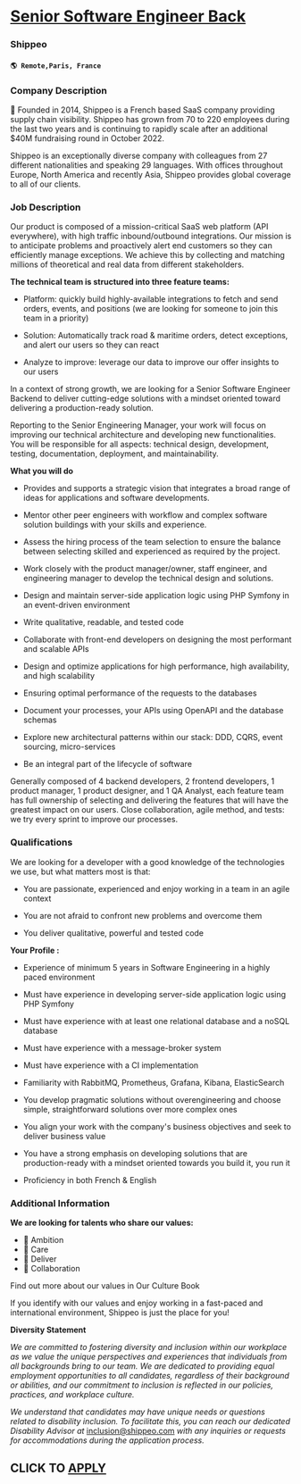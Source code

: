 # [Senior Software Engineer Back](https://www.remotewlb.com/apply/senior-software-engineer-back-115351)  
### Shippeo  
#### `🌎 Remote,Paris, France`  

### **Company Description**

🚚 Founded in 2014, Shippeo is a French based SaaS company providing supply chain visibility. Shippeo has grown from 70 to 220 employees during the last two years and is continuing to rapidly scale after an additional $40M fundraising round in October 2022.

Shippeo is an exceptionally diverse company with colleagues from 27 different nationalities and speaking 29 languages. With offices throughout Europe, North America and recently Asia, Shippeo provides global coverage to all of our clients.

###  **Job Description**

Our product is composed of a mission-critical SaaS web platform (API everywhere), with high traffic inbound/outbound integrations. Our mission is to anticipate problems and proactively alert end customers so they can efficiently manage exceptions. We achieve this by collecting and matching millions of theoretical and real data from different stakeholders.

**The technical team is structured into three feature teams:**

  * Platform: quickly build highly-available integrations to fetch and send orders, events, and positions (we are looking for someone to join this team in a priority)

  * Solution: Automatically track road & maritime orders, detect exceptions, and alert our users so they can react

  * Analyze to improve: leverage our data to improve our offer insights to our users

In a context of strong growth, we are looking for a Senior Software Engineer Backend to deliver cutting-edge solutions with a mindset oriented toward delivering a production-ready solution.

Reporting to the Senior Engineering Manager, your work will focus on improving our technical architecture and developing new functionalities. You will be responsible for all aspects: technical design, development, testing, documentation, deployment, and maintainability.

**What you will do**

  * Provides and supports a strategic vision that integrates a broad range of ideas for applications and software developments.

  * Mentor other peer engineers with workflow and complex software solution buildings with your skills and experience.

  * Assess the hiring process of the team selection to ensure the balance between selecting skilled and experienced as required by the project.

  * Work closely with the product manager/owner, staff engineer, and engineering manager to develop the technical design and solutions.

  * Design and maintain server-side application logic using PHP Symfony in an event-driven environment

  * Write qualitative, readable, and tested code

  * Collaborate with front-end developers on designing the most performant and scalable APIs

  * Design and optimize applications for high performance, high availability, and high scalability

  * Ensuring optimal performance of the requests to the databases

  * Document your processes, your APIs using OpenAPI and the database schemas

  * Explore new architectural patterns within our stack: DDD, CQRS, event sourcing, micro-services

  * Be an integral part of the lifecycle of software

Generally composed of 4 backend developers, 2 frontend developers, 1 product manager, 1 product designer, and 1 QA Analyst, each feature team has full ownership of selecting and delivering the features that will have the greatest impact on our users. Close collaboration, agile method, and tests: we try every sprint to improve our processes.

###  **Qualifications**

We are looking for a developer with a good knowledge of the technologies we use, but what matters most is that:

  * You are passionate, experienced and enjoy working in a team in an agile context

  * You are not afraid to confront new problems and overcome them

  * You deliver qualitative, powerful and tested code 

**Your Profile :**

  * Experience of minimum 5 years in Software Engineering in a highly paced environment

  * Must have experience in developing server-side application logic using PHP Symfony

  * Must have experience with at least one relational database and a noSQL database

  * Must have experience with a message-broker system

  * Must have experience with a CI implementation

  * Familiarity with RabbitMQ, Prometheus, Grafana, Kibana, ElasticSearch

  * You develop pragmatic solutions without overengineering and choose simple, straightforward solutions over more complex ones

  * You align your work with the company's business objectives and seek to deliver business value

  * You have a strong emphasis on developing solutions that are production-ready with a mindset oriented towards you build it, you run it

  * Proficiency in both French & English

### **Additional Information**

 **We are looking for talents who share our values:**

  * 🚀 Ambition
  * 💙 Care
  * 🎯 Deliver
  * 🤝 Collaboration

Find out more about our values in Our Culture Book

If you identify with our values and enjoy working in a fast-paced and international environment, Shippeo is just the place for you!

**Diversity Statement**

 _We are committed to fostering diversity and inclusion within our workplace as we value the unique perspectives and experiences that individuals from all backgrounds bring to our team. We are dedicated to providing equal employment opportunities to all candidates, regardless of their background or abilities, and our commitment to inclusion is reflected in our policies, practices, and workplace culture._

 _We understand that candidates may have unique needs or questions related to disability inclusion. To facilitate this, you can reach our dedicated Disability Advisor at_ inclusion@shippeo.com _with any inquiries or requests for accommodations during the application process._

  
## CLICK TO [APPLY](https://www.remotewlb.com/apply/senior-software-engineer-back-115351)

